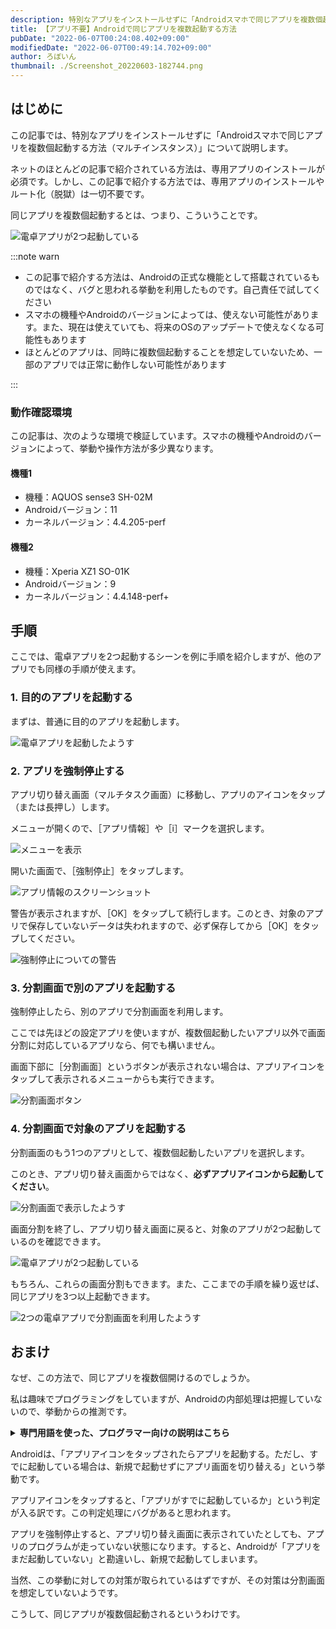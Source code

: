 ```yaml
---
description: 特別なアプリをインストールせずに「Androidスマホで同じアプリを複数個起動する方法」を説明します。ネットのほとんどの記事で紹介されている方法は、専用アプリのインストールが必須ですが、この記事の方法では一切インストール不要です。
title: 【アプリ不要】Androidで同じアプリを複数起動する方法
pubDate: "2022-06-07T00:24:08.402+09:00"
modifiedDate: "2022-06-07T00:49:14.702+09:00"
author: ろぼいん
thumbnail: ./Screenshot_20220603-182744.png
---
```


## はじめに

この記事では、特別なアプリをインストールせずに「Androidスマホで同じアプリを複数個起動する方法（マルチインスタンス）」について説明します。

ネットのほとんどの記事で紹介されている方法は、専用アプリのインストールが必須です。しかし、この記事で紹介する方法では、専用アプリのインストールやルート化（脱獄）は一切不要です。

同じアプリを複数個起動するとは、つまり、こういうことです。

![電卓アプリが2つ起動している](./Screenshot_20220603-182744.png)

:::note warn

- この記事で紹介する方法は、Androidの正式な機能として搭載されているものではなく、バグと思われる挙動を利用したものです。自己責任で試してください
- スマホの機種やAndroidのバージョンによっては、使えない可能性があります。また、現在は使えていても、将来のOSのアップデートで使えなくなる可能性もあります
- ほとんどのアプリは、同時に複数個起動することを想定していないため、一部のアプリでは正常に動作しない可能性があります

:::

### 動作確認環境

この記事は、次のような環境で検証しています。スマホの機種やAndroidのバージョンによって、挙動や操作方法が多少異なります。

#### 機種1

- 機種：AQUOS sense3 SH-02M
- Androidバージョン：11
- カーネルバージョン：4.4.205-perf

#### 機種2

- 機種：Xperia XZ1 SO-01K
- Androidバージョン：9
- カーネルバージョン：4.4.148-perf+

## 手順

ここでは、電卓アプリを2つ起動するシーンを例に手順を紹介しますが、他のアプリでも同様の手順が使えます。

### 1. 目的のアプリを起動する

まずは、普通に目的のアプリを起動します。

![電卓アプリを起動したようす](./Screenshot_20220603-181113.png)

### 2. アプリを強制停止する

アプリ切り替え画面（マルチタスク画面）に移動し、アプリのアイコンをタップ（または長押し）します。

メニューが開くので、［アプリ情報］や［i］マークを選択します。

![メニューを表示](./Screenshot_20220603-181318.png)

開いた画面で、［強制停止］をタップします。

![アプリ情報のスクリーンショット](./Screenshot_20220603-181410.png)

警告が表示されますが、［OK］をタップして続行します。このとき、対象のアプリで保存していないデータは失われますので、必ず保存してから［OK］をタップしてください。

![強制停止についての警告](./Screenshot_20220603-181538.png)

### 3. 分割画面で別のアプリを起動する

強制停止したら、別のアプリで分割画面を利用します。

ここでは先ほどの設定アプリを使いますが、複数個起動したいアプリ以外で画面分割に対応しているアプリなら、何でも構いません。

画面下部に［分割画面］というボタンが表示されない場合は、アプリアイコンをタップして表示されるメニューからも実行できます。

![分割画面ボタン](./Screenshot_20220603-182057.png)

### 4. 分割画面で対象のアプリを起動する

分割画面のもう1つのアプリとして、複数個起動したいアプリを選択します。

このとき、アプリ切り替え画面からではなく、**必ずアプリアイコンから起動してください**。

![分割画面で表示したようす](./Screenshot_20220603-182334.png)

画面分割を終了し、アプリ切り替え画面に戻ると、対象のアプリが2つ起動しているのを確認できます。

![電卓アプリが2つ起動している](./Screenshot_20220603-182744.png)

もちろん、これらの画面分割もできます。また、ここまでの手順を繰り返せば、同じアプリを3つ以上起動できます。

![2つの電卓アプリで分割画面を利用したようす](./Screenshot_20220603-182901.png)

## おまけ

なぜ、この方法で、同じアプリを複数個開けるのでしょうか。

私は趣味でプログラミングをしていますが、Androidの内部処理は把握していないので、挙動からの推測です。

<details>
<summary><b>専門用語を使った、プログラマー向けの説明はこちら</b></summary>
<div>
Androidは、「アプリアイコンをタップしたらアプリを起動する。ただし、すでにインスタンスが存在する場合は、新規のインスタンスを作成せずに既存のインスタンスを表示する」という挙動です。

この、インスタンスの存在確認の処理にバグがあると思われます。

挙動から推察すると、「アプリ切り替え画面にアプリが表示されているか」ではなく「プロセスが走っているか」で、インスタンスの存在を確認しているようです。

そのため、アプリを強制停止すると、プロセスがkillされるため「インスタンスは存在していない」と判定され、新規インスタンスが作成されます。

しかしながら、実際にはアプリ切り替え画面に表示されているためインスタンスはすでに存在しており、結果として複数のインスタンスが作成されるようです。

当然、この挙動に対しての対策が取られているはずですが、その対策は分割画面を想定していないようです。

こうして、同じアプリが複数個起動されるというわけです。
</div>
<hr>
</details>

Androidは、「アプリアイコンをタップされたらアプリを起動する。ただし、すでに起動している場合は、新規で起動せずにアプリ画面を切り替える」という挙動です。

アプリアイコンをタップすると、「アプリがすでに起動しているか」という判定が入る訳です。この判定処理にバグがあると思われます。

アプリを強制停止すると、アプリ切り替え画面に表示されていたとしても、アプリのプログラムが走っていない状態になります。すると、Androidが「アプリをまだ起動していない」と勘違いし、新規で起動してしまいます。

当然、この挙動に対しての対策が取られているはずですが、その対策は分割画面を想定していないようです。

こうして、同じアプリが複数個起動されるというわけです。
